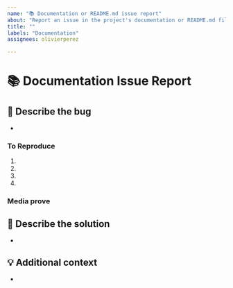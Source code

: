 ```yaml
---
name: "📚 Documentation or README.md issue report"
about: "Report an issue in the project's documentation or README.md file."
title: ""
labels: "Documentation"
assignees: olivierperez

---
```

# **📚 Documentation Issue Report**

## **📝 Describe the bug**
<!-- A clear and concise description of what the bug is. -->

*


### **To Reproduce**

<!-- Steps to reproduce the error:
(e.g.:)
1. Use x argument / navigate to
2. Fill this information
3. Go to...
4. See error -->

<!-- Write the steps here (add or remove as many steps as needed)-->

1.
2.
3.
4.


### **Media prove**
<!-- If applicable, add screenshots or videos to help explain your problem. -->


## **📝 Describe the solution**
<!-- A clear and concise description of what you want to happen. -->

*


## **💡 Additional context**
<!-- Add any other context or additional information about the problem here.-->

*


<!--📛📛📛📛📛📛📛📛📛📛📛📛📛📛📛📛📛📛📛📛📛📛📛📛📛📛📛📛📛📛

Oh, hi there! 😄

To expedite issue processing, please search open and closed issues before submitting a new one.
Please read our Rules of Conduct at this repository's `.github/CODE_OF_CONDUCT.md`

📛📛📛📛📛📛📛📛📛📛📛📛📛📛📛📛📛📛📛📛📛📛📛📛📛📛📛📛📛📛📛📛-->